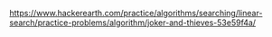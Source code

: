 https://www.hackerearth.com/practice/algorithms/searching/linear-search/practice-problems/algorithm/joker-and-thieves-53e59f4a/
